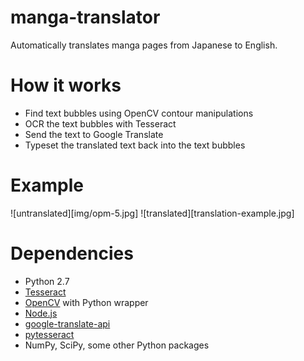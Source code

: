 # manga-translator

Automatically translates manga pages from Japanese to English.

# How it works

* Find text bubbles using OpenCV contour manipulations
* OCR the text bubbles with Tesseract
* Send the text to Google Translate
* Typeset the translated text back into the text bubbles

# Example

![untranslated][img/opm-5.jpg]
![translated][translation-example.jpg]

# Dependencies

* Python 2.7
* [Tesseract](https://github.com/tesseract-ocr)
* [OpenCV](http://opencv.org/) with Python wrapper
* [Node.js](https://nodejs.org)
* [google-translate-api](https://www.npmjs.com/package/google-translate-api)
* [pytesseract](https://pypi.python.org/pypi/pytesseract)
* NumPy, SciPy, some other Python packages


